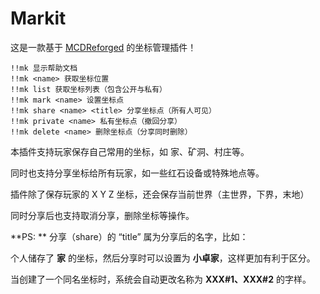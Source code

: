 # Markit

这是一款基于 [MCDReforged][1] 的坐标管理插件！



```Text
!!mk 显示帮助文档
!!mk <name> 获取坐标位置
!!mk list 获取坐标列表（包含公开与私有）
!!mk mark <name> 设置坐标点
!!mk share <name> <title> 分享坐标点（所有人可见）
!!mk private <name> 私有坐标点（撤回分享）
!!mk delete <name> 删除坐标点（分享同时删除）
```

本插件支持玩家保存自己常用的坐标，如 家、矿洞、村庄等。

同时也支持分享坐标给所有玩家，如一些红石设备或特殊地点等。

插件除了保存玩家的 X Y Z 坐标，还会保存当前世界（主世界，下界，末地）

同时分享后也支持取消分享，删除坐标等操作。



**PS: ** 分享（share）的 “title” 属为分享后的名字，比如：

个人储存了 **家** 的坐标，然后分享时可以设置为 **小卓家**，这样更加有利于区分。

当创建了一个同名坐标时，系统会自动更改名称为 **XXX#1、XXX#2** 的字样。




[1]: https://github.com/Fallen-Breath/MCDReforged
